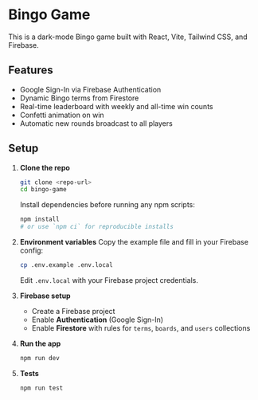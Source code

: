 # Bingo Game

This is a dark-mode Bingo game built with React, Vite, Tailwind CSS, and Firebase.

## Features
- Google Sign-In via Firebase Authentication
- Dynamic Bingo terms from Firestore
- Real-time leaderboard with weekly and all-time win counts
- Confetti animation on win
- Automatic new rounds broadcast to all players

## Setup

1. **Clone the repo**
   ```bash
   git clone <repo-url>
   cd bingo-game
   ```

   Install dependencies before running any npm scripts:

   ```bash
   npm install
   # or use `npm ci` for reproducible installs
   ```
2. **Environment variables**
   Copy the example file and fill in your Firebase config:
   ```bash
   cp .env.example .env.local
   ```
   Edit `.env.local` with your Firebase project credentials.

3. **Firebase setup**
   - Create a Firebase project  
   - Enable **Authentication** (Google Sign-In)  
   - Enable **Firestore** with rules for `terms`, `boards`, and `users` collections  

4. **Run the app**
   ```bash
   npm run dev
   ```

5. **Tests**
   ```bash
   npm run test
   ```
